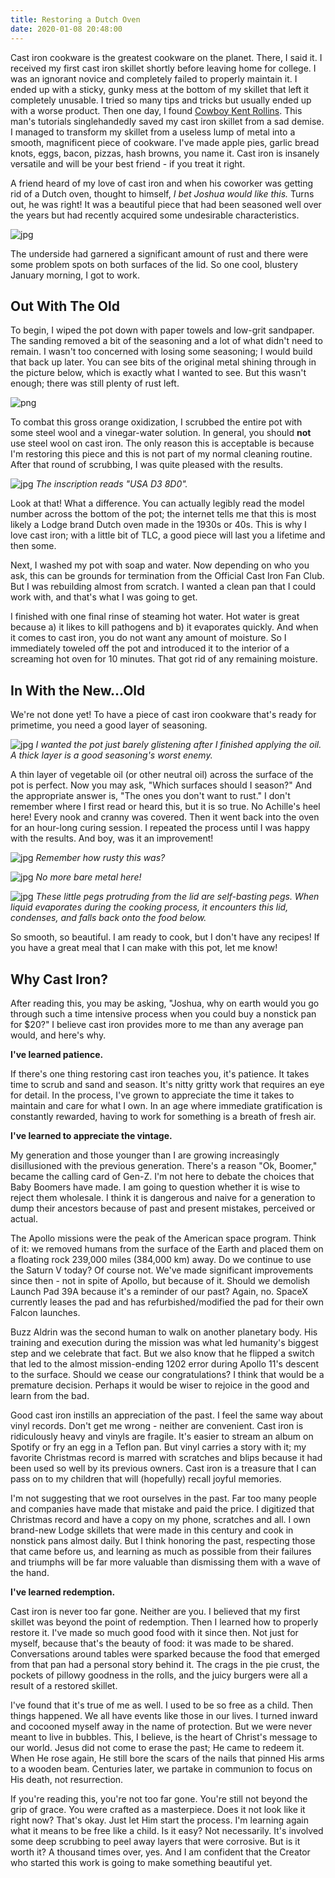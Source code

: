 ```yaml
---
title: Restoring a Dutch Oven
date: 2020-01-08 20:48:00
---
```

Cast iron cookware is the greatest cookware on the planet. There, I said it. I received my first cast iron skillet shortly before leaving home for college. I was an ignorant novice and completely failed to properly maintain it. I ended up with a sticky, gunky mess at the bottom of my skillet that left it completely unusable. I tried so many tips and tricks but usually ended up with a worse product. Then one day, I found [Cowboy Kent Rollins](https://www.youtube.com/channel/UClrMJRlvoyoWsVlB-7c61PQ). This man's tutorials singlehandedly saved my cast iron skillet from a sad demise. I managed to transform my skillet from a useless lump of metal into a smooth, magnificent piece of cookware. I've made apple pies, garlic bread knots, eggs, bacon, pizzas, hash browns, you name it. Cast iron is insanely versatile and will be your best friend - if you treat it right.

A friend heard of my love of cast iron and when his coworker was getting rid of a Dutch oven, thought to himself, *I bet Joshua would like this.* Turns out, he was right! It was a beautiful piece that had been seasoned well over the years but had recently acquired some undesirable characteristics.

![jpg](../images/Restoring_a_Dutch_Oven/Before.jpg)

The underside had garnered a significant amount of rust and there were some problem spots on both surfaces of the lid. So one cool, blustery January morning, I got to work.

## Out With The Old
To begin, I wiped the pot down with paper towels and low-grit sandpaper. The sanding removed a bit of the seasoning and a lot of what didn't need to remain. I wasn't too concerned with losing some seasoning; I would build that back up later. You can see bits of the original metal shining through in the picture below, which is exactly what I wanted to see. But this wasn't enough; there was still plenty of rust left.

![png](../images/Restoring_a_Dutch_Oven/Sanded_Interior.png)


To combat this gross orange oxidization, I scrubbed the entire pot with some steel wool and a vinegar-water solution. In general, you should **not** use steel wool on cast iron. The only reason this is acceptable is because I'm restoring this piece and this is not part of my normal cleaning routine. After that round of scrubbing, I was quite pleased with the results.

![jpg](../images/Restoring_a_Dutch_Oven/After_Cleaning.jpg)
*The inscription reads "USA D3 8D0".*

Look at that! What a difference. You can actually legibly read the model number across the bottom of the pot; the internet tells me that this is most likely a Lodge brand Dutch oven made in the 1930s or 40s. This is why I love cast iron; with a little bit of TLC, a good piece will last you a lifetime and then some.

Next, I washed my pot with soap and water. Now depending on who you ask, this can be grounds for termination from the Official Cast Iron Fan Club. But I was rebuilding almost from scratch. I wanted a clean pan that I could work with, and that's what I was going to get.

I finished with one final rinse of steaming hot water. Hot water is great because a) it likes to kill pathogens and b) it evaporates quickly. And when it comes to cast iron, you do not want any amount of moisture. So I immediately toweled off the pot and introduced it to the interior of a screaming hot oven for 10 minutes. That got rid of any remaining moisture.

## In With the New...Old
We're not done yet! To have a piece of cast iron cookware that's ready for primetime, you need a good layer of seasoning. 

![jpg](../images/Restoring_a_Dutch_Oven/Oiled_Pot.jpg)
*I wanted the pot just barely glistening after I finished applying the oil. A thick layer is a good seasoning's worst enemy.*

A thin layer of vegetable oil (or other neutral oil) across the surface of the pot is perfect. Now you may ask, "Which surfaces should I season?" And the appropriate answer is, "The ones you don't want to rust." I don't remember where I first read or heard this, but it is so true. No Achille's heel here! Every nook and cranny was covered. Then it went back into the oven for an hour-long curing session. I repeated the process until I was happy with the results. And boy, was it an improvement!

![jpg](../images/Restoring_a_Dutch_Oven/Finished_Oven.jpg)
*Remember how rusty this was?*

![jpg](../images/Restoring_a_Dutch_Oven/Finished_Pot.jpg)
*No more bare metal here!*

![jpg](../images/Restoring_a_Dutch_Oven/Finished_Lid.jpg)
*These little pegs protruding from the lid are self-basting pegs. When liquid evaporates during the cooking process, it encounters this lid, condenses, and falls back onto the food below.*

So smooth, so beautiful. I am ready to cook, but I don't have any recipes! If you have a great meal that I can make with this pot, let me know!

## Why Cast Iron?
After reading this, you may be asking, "Joshua, why on earth would you go through such a time intensive process when you could buy a nonstick pan for $20?" I believe cast iron provides more to me than any average pan would, and here's why.

**I've learned patience.**

If there's one thing restoring cast iron teaches you, it's patience. It takes time to scrub and sand and season. It's nitty gritty work that requires an eye for detail. In the process, I've grown to appreciate the time it takes to maintain and care for what I own. In an age where immediate gratification is constantly rewarded, having to work for something is a breath of fresh air.

**I've learned to appreciate the vintage.**

My generation and those younger than I are growing increasingly disillusioned with the previous generation. There's a reason "Ok, Boomer," became the calling card of Gen-Z. I'm not here to debate the choices that Baby Boomers have made. I am going to question whether it is wise to reject them wholesale. I think it is dangerous and naive for a generation to dump their ancestors because of past and present mistakes, perceived or actual.

The Apollo missions were the peak of the American space program. Think of it: we removed humans from the surface of the Earth and placed them on a floating rock 239,000 miles (384,000 km) away. Do we continue to use the Saturn V today? Of course not. We've made significant improvements since then - not in spite of Apollo, but because of it. Should we demolish Launch Pad 39A because it's a reminder of our past? Again, no. SpaceX currently leases the pad and has refurbished/modified the pad for their own Falcon launches.

Buzz Aldrin was the second human to walk on another planetary body. His training and execution during the mission was what led humanity's biggest step and we celebrate that fact. But we also know that he flipped a switch that led to the almost mission-ending 1202 error during Apollo 11's descent to the surface. Should we cease our congratulations? I think that would be a premature decision. Perhaps it would be wiser to rejoice in the good and learn from the bad.

Good cast iron instills an appreciation of the past. I feel the same way about vinyl records. Don't get me wrong - neither are convenient. Cast iron is ridiculously heavy and vinyls are fragile. It's easier to stream an album on Spotify or fry an egg in a Teflon pan. But vinyl carries a story with it; my favorite Christmas record is marred with scratches and blips because it had been used so well by its previous owners. Cast iron is a treasure that I can pass on to my children that will (hopefully) recall joyful memories.

I'm not suggesting that we root ourselves in the past. Far too many people and companies have made that mistake and paid the price. I digitized that Christmas record and have a copy on my phone, scratches and all. I own brand-new Lodge skillets that were made in this century and cook in nonstick pans almost daily. But I think honoring the past, respecting those that came before us, and learning as much as possible from their failures and triumphs will be far more valuable than dismissing them with a wave of the hand.

**I've learned redemption.**

Cast iron is never too far gone. Neither are you. I believed that my first skillet was beyond the point of redemption. Then I learned how to properly restore it. I've made so much good food with it since then. Not just for myself, because that's the beauty of food: it was made to be shared. Conversations around tables were sparked because the food that emerged from that pan had a personal story behind it. The crags in the pie crust, the pockets of pillowy goodness in the rolls, and the juicy burgers were all a result of a restored skillet.

I've found that it's true of me as well. I used to be so free as a child. Then things happened. We all have events like those in our lives. I turned inward and cocooned myself away in the name of protection. But we were never meant to live in bubbles. This, I believe, is the heart of Christ's message to our world. Jesus did not come to erase the past; He came to redeem it. When He rose again, He still bore the scars of the nails that pinned His arms to a wooden beam. Centuries later, we partake in communion to focus on His death, not resurrection. 

If you're reading this, you're not too far gone. You're still not beyond the grip of grace. You were crafted as a masterpiece. Does it not look like it right now? That's okay. Just let Him start the process. I'm learning again what it means to be free like a child. Is it easy? Not necessarily. It's involved some deep scrubbing to peel away layers that were corrosive. But is it worth it? A thousand times over, yes. And I am confident that the Creator who started this work is going to make something beautiful yet.